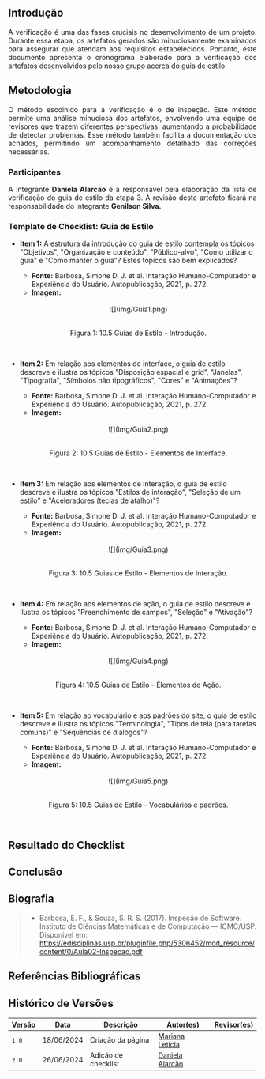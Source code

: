 ## Introdução
<p style="text-align: justify;"> A verificação é uma das fases cruciais no desenvolvimento de um projeto. Durante essa etapa, os artefatos gerados são minuciosamente examinados para assegurar que atendam aos requisitos estabelecidos. Portanto, este documento apresenta o cronograma elaborado para a verificação dos artefatos desenvolvidos pelo nosso grupo acerca do guia de estilo. </p>

## Metodologia
<p style="text-align: justify;"> O método escolhido para a verificação é o de inspeção. Este método permite uma análise minuciosa dos artefatos, envolvendo uma equipe de revisores que trazem diferentes perspectivas, aumentando a probabilidade de detectar problemas. Esse método também facilita a documentação dos achados, permitindo um acompanhamento detalhado das correções necessárias. </p> </p>

### Participantes
<p style="text-align: justify;"> A integrante <strong>Daniela Alarcão</strong> é a responsável pela elaboração da lista de verificação do guia de estilo da etapa 3. A revisão deste artefato ficará na responsabilidade do integrante <strong>Genilson Silva.</strong></p>

### Template de Checklist: Guia de Estilo
- **Item 1:** A estrutura da introdução do guia de estilo contempla os tópicos "Objetivos", "Organização e conteúdo", "Público-alvo", "Como utilizar o guia" e "Como manter o guia"? Estes tópicos são bem explicados?
    - **Fonte:** Barbosa, Simone D. J. et al. Interação Humano-Computador e Experiência do Usuário. Autopublicação, 2021, p. 272.
    - **Imagem:**
    <br>
    <center>
    ![](img/Guia1.png)
    <br><br>
    <p style="text-align: center">Figura 1: 10.5 Guias de Estilo - Introdução. </p><br>

- **Item 2:** Em relação aos elementos de interface, o guia de estilo descreve e ilustra os tópicos "Disposição espacial e grid", "Janelas", "Tipografia", "Símbolos não tipográficos", "Cores" e "Animações"?
    - **Fonte:** Barbosa, Simone D. J. et al. Interação Humano-Computador e Experiência do Usuário. Autopublicação, 2021, p. 272.
    - **Imagem:**
    <br>
    <center>
    ![](img/Guia2.png)
    <br><br>
    <p style="text-align: center">Figura 2: 10.5 Guias de Estilo - Elementos de Interface. </p><br>    

- **Item 3:** Em relação aos elementos de interação, o guia de estilo descreve e ilustra os tópicos "Estilos de interação", "Seleção de um estilo" e "Aceleradores (teclas de atalho)"?
    - **Fonte:** Barbosa, Simone D. J. et al. Interação Humano-Computador e Experiência do Usuário. Autopublicação, 2021, p. 272.
    - **Imagem:**
    <br>
    <center>
    ![](img/Guia3.png)
    <br><br>
    <p style="text-align: center">Figura 3: 10.5 Guias de Estilo - Elementos de Interação. </p><br>    

- **Item 4:** Em relação aos elementos de ação, o guia de estilo descreve e ilustra os tópicos "Preenchimento de campos", "Seleção" e "Ativação"?
    - **Fonte:** Barbosa, Simone D. J. et al. Interação Humano-Computador e Experiência do Usuário. Autopublicação, 2021, p. 272.
    - **Imagem:**
    <br>
    <center>
    ![](img/Guia4.png)
    <br><br>
    <p style="text-align: center">Figura 4: 10.5 Guias de Estilo - Elementos de Ação. </p><br> 

- **Item 5:** Em relação ao vocabulário e aos padrões do site, o guia de estilo descreve e ilustra os tópicos "Terminologia", "Tipos de tela (para tarefas comuns)" e "Sequências de diálogos"?
    - **Fonte:** Barbosa, Simone D. J. et al. Interação Humano-Computador e Experiência do Usuário. Autopublicação, 2021, p. 272.
    - **Imagem:**
    <br>
    <center>
    ![](img/Guia5.png)
    <br><br>
    <p style="text-align: center">Figura 5: 10.5 Guias de Estilo - Vocabulários e padrões. </p><br> 


## Resultado do Checklist
 <!-- template de VERIFICAÇÃO -->

<!-- 
| Item | Descrição      | Versão do Artefato | Avaliação      | Descrição do problema | Sugestão de Ação Corretiva | Observações |
| ---- | -------------- | ------------------ | -------------- | --------------------- | -------------------------- | ----------- |
|  1   | (COLOCAR DECRIÇÃO DO ITEM 1 AQUI) | (COLOCAR SE ESTÁ CONFORME OU NÃO CONFORME) |  | |
|  2   | (COLOCAR DECRIÇÃO DO ITEM 2 AQUI) | (COLOCAR VERSÃO AQUI) | (COLOCAR SE ESTÁ CONFORME OU NÃO CONFORME)|  |   |  |
|  3   | (COLOCAR DECRIÇÃO DO ITEM 3 AQUI) | (COLOCAR VERSÃO AQUI)| (COLOCAR SE ESTÁ CONFORME OU NÃO CONFORME) | |  | 
|  4   | (COLOCAR DECRIÇÃO DO ITEM 4 AQUI) | (COLOCAR VERSÃO AQUI) | (COLOCAR SE ESTÁ CONFORME OU NÃO CONFORME)  | | | |
|  5   | (COLOCAR DECRIÇÃO DO ITEM 5 AQUI) | (COLOCAR VERSÃO AQUI)| (COLOCAR SE ESTÁ CONFORME OU NÃO CONFORME)  | | |  |
<p style="text-align: center">Tabela (COLQUE O NUMERO DA TABELA AQUI): (COLOQUE O TÍTULO DA TABELA AQUI)</p>
<p style="text-align: center">Fonte: (COLOQUE SEU NOME AQUI), 2024</p>

<iframe width="560" height="315" 
src="(COLOQUE O LINK EMBED AQUI)" 
title="YouTube video player" frameborder="0" allow="accelerometer; autoplay; clipboard-write; encrypted-media; gyroscope; picture-in-picture; web-share" referrerpolicy="strict-origin-when-cross-origin" allowfullscreen></iframe>

<p style="text-align: center">Vídeo (COLOQUE O NUMERO DO VÍDEO AQUI): (COLOQUE O TÍTULO DO VÍDEO AQUI).</p>
<p style="text-align: center">Fonte: (COLOQUE SEU NOME AQUI), 2024</p> -->

## Conclusão

## Biografia
>- Barbosa, E. F., & Souza, S. R. S. (2017). Inspeção de Software. Instituto de Ciências Matemáticas e de Computação — ICMC/USP. Disponivel em: https://edisciplinas.usp.br/pluginfile.php/5306452/mod_resource/content/0/Aula02-Inspecao.pdf

## Referências Bibliográficas


## Histórico de Versões

| Versão |    Data    | Descrição                                 | Autor(es)                                       | Revisor(es)                                    |
| ------ | :--------: | ----------------------------------------- | ----------------------------------------------- | ---------------------------------------------- |
| `1.0`   | 18/06/2024 | Criação da página                         | [Mariana Letícia](https://github.com/Marianannn) |   |
| `2.0`   | 26/06/2024 | Adição de checklist                         | [Daniela Alarcão](https://github.com/danialarcao) |   |